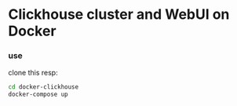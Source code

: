 # Clickhouse cluster and WebUI on Docker

### use
clone this resp:
``` bash
cd docker-clickhouse
docker-compose up
```


